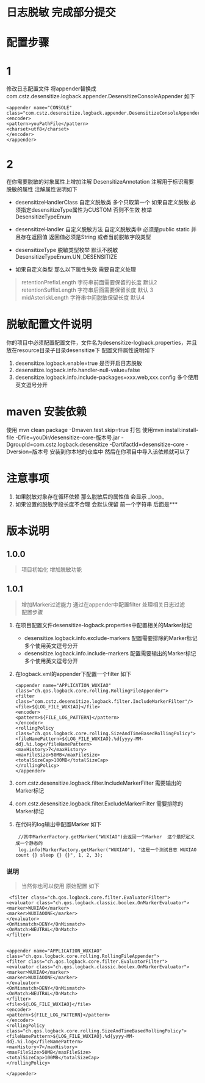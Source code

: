 # 日志脱敏 完成部分提交

# 配置步骤

# 1

修改日志配置文件 将appender替换成 com.cstz.desensitize.logback.appender.DesensitizeConsoleAppender
如下

```
<appender name="CONSOLE" class="com.cstz.desensitize.logback.appender.DesensitizeConsoleAppender">
<encoder>
<pattern>youPathFile</pattern>
<charset>utf8</charset>
</encoder>
</appender>
```

# 2

在你需要脱敏的对象属性上增加注解 DesensitizeAnnotation 注解用于标识需要脱敏的属性
注解属性说明如下

* desensitizeHandlerClass 自定义脱敏类 多个只取第一个 如果自定义脱敏 必须指定desensitizeType属性为CUSTOM 否则不生效 枚举 DesensitizeTypeEnum

* desensitizeHandler 自定义脱敏方法 自定义脱敏类中 必须是public static 并且存在返回值 返回值必须是String 或者当前脱敏字段类型

* desensitizeType 脱敏类型枚举 默认不脱敏 DesensitizeTypeEnum.UN_DESENSITIZE

* 如果自定义类型 那么以下属性失效 需要自定义处理

> retentionPrefixLength 字符串前面需要保留的长度 默认2
> retentionSuffixLength 字符串后面需要保留长度 默认 3
> midAsteriskLength 字符串中间脱敏保留长度 默认4

# 脱敏配置文件说明

你的项目中必须配置配置文件，文件名为desensitize-logback.properties，并且放在resource目录子目录desensitize下
配置文件属性说明如下

1. desensitize.logback.enable=true 是否开启日志脱敏
2. desensitize.logback.info.handler-null-value=false
3. desensitize.logback.info.include-packages=xxx.web,xxx.config 多个使用英文逗号分开

# maven 安装依赖

使用 mvn clean package -Dmaven.test.skip=true 打包
使用mvn install:install-file -Dfile=youDir/desensitize-core-版本号.jar -DgroupId=com.cstz.logback.desensitize -DartifactId=desensitize-core -Dversion=版本号 安装到你本地的仓库中
然后在你项目中导入该依赖就可以了

# 注意事项

1. 如果脱敏对象存在循环依赖 那么脱敏后的属性值 会显示 $\_$loop$\_$
2. 如果设置的脱敏字段长度不合理 会默认保留 前一个字符串 后面是***

# 版本说明

## 1.0.0

> 项目初始化 增加脱敏功能

## 1.0.1

> 增加Marker过滤能力 通过在appender中配置filter 处理相关日志过滤   
> 配置步骤

1. 在项目配置文件desensitize-logback.properties中配置相关的Marker标记
    - desensitize.logback.info.exclude-markers 配置需要排除的Marker标记 多个使用英文逗号分开
    - desensitize.logback.info.include-markers 配置需要输出的Marker标记 多个使用英文逗号分开
2. 在logback.xml的appender下配置一个filter 如下
   ```
   <appender name="APPLICATION_WUXIAO"
   class="ch.qos.logback.core.rolling.RollingFileAppender">
   <filter class="com.cstz.desensitize.logback.filter.IncludeMarkerFilter"/>
   <file>${LOG_FILE_WUXIAO}</file>
   <encoder>
   <pattern>${FILE_LOG_PATTERN}</pattern>
   </encoder>
   <rollingPolicy class="ch.qos.logback.core.rolling.SizeAndTimeBasedRollingPolicy">
   <fileNamePattern>${LOG_FILE_WUXIAO}.%d{yyyy-MM-dd}.%i.log</fileNamePattern>
   <maxHistory>7</maxHistory>
   <maxFileSize>50MB</maxFileSize>
   <totalSizeCap>100MB</totalSizeCap>
   </rollingPolicy>
   </appender>
   ```
3. com.cstz.desensitize.logback.filter.IncludeMarkerFilter 需要输出的Marker标记
4. com.cstz.desensitize.logback.filter.ExcludeMarkerFilter 需要排除的Marker标记
5. 在代码的log输出中配置Marker 如下

   ```
    //其中MarkerFactory.getMarker("WUXIAO")会返回一个Marker  这个最好定义成一个静态的
    log.info(MarkerFactory.getMarker("WUXIAO"), "这是一个测试日志 WUXIAO count {} sleep {} {}", 1, 2, 3);
   ```

### 说明

> 当然你也可以使用 原始配置 如下

 ```
  <filter class="ch.qos.logback.core.filter.EvaluatorFilter">
<evaluator class="ch.qos.logback.classic.boolex.OnMarkerEvaluator">
<marker>WUXIAO</marker>
<marker>WUXIAOONE</marker>
</evaluator>
<OnMismatch>DENY</OnMismatch>
<OnMatch>NEUTRAL</OnMatch>
</filter>


<appender name="APPLICATION_WUXIAO"
class="ch.qos.logback.core.rolling.RollingFileAppender">
<filter class="ch.qos.logback.core.filter.EvaluatorFilter">
<evaluator class="ch.qos.logback.classic.boolex.OnMarkerEvaluator">
<marker>WUXIAO</marker>
<marker>WUXIAOONE</marker>
</evaluator>
<OnMismatch>DENY</OnMismatch>
<OnMatch>NEUTRAL</OnMatch>
</filter>
<file>${LOG_FILE_WUXIAO}</file>
<encoder>
<pattern>${FILE_LOG_PATTERN}</pattern>
</encoder>
<rollingPolicy class="ch.qos.logback.core.rolling.SizeAndTimeBasedRollingPolicy">
<fileNamePattern>${LOG_FILE_WUXIAO}.%d{yyyy-MM-dd}.%i.log</fileNamePattern>
<maxHistory>7</maxHistory>
<maxFileSize>50MB</maxFileSize>
<totalSizeCap>100MB</totalSizeCap>
</rollingPolicy>

</appender>
  ```